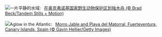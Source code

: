 ![](https://www.bing.com/th?id=OHR.AmericanWetlands_ZH-CN7534567518_UHD.jpg&w=1000)一片平静的水域:&nbsp;&ensp;[在奥克弗诺基国家野生动物保护区划独木舟 (© Brad Beck/Tandem Stills + Motion)](https://www.bing.com/th?id=OHR.AmericanWetlands_ZH-CN7534567518_UHD.jpg)
<br><br/>
![](https://www.bing.com/th?id=OHR.MorroJable_EN-US1772722431_UHD.jpg&w=1000)Aglow in the Atlantic:&nbsp;&ensp;[Morro Jable and Playa del Matorral, Fuerteventura, Canary Islands, Spain (© Gavin Hellier/Getty Images)](https://www.bing.com/th?id=OHR.MorroJable_EN-US1772722431_UHD.jpg)
<br><br/>
